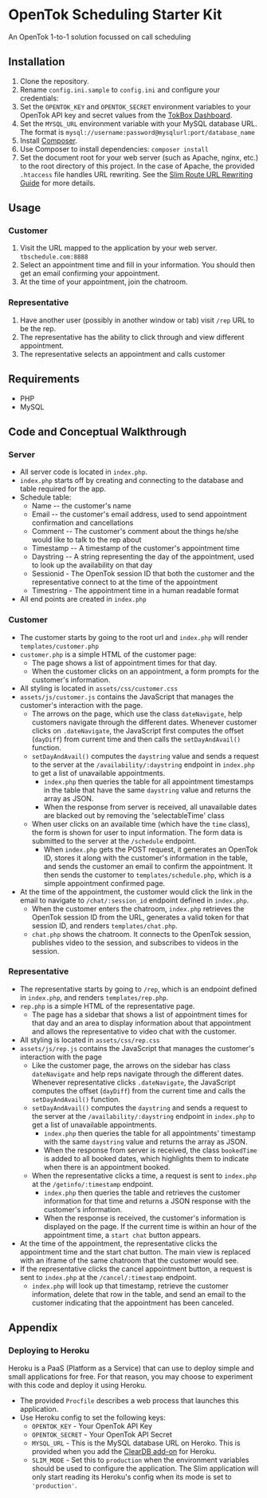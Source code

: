 # OpenTok Scheduling Starter Kit

An OpenTok 1-to-1 solution focussed on call scheduling


## Installation

1. Clone the repository.
2. Rename   `config.ini.sample` to `config.ini` and configure your credentials:
2. Set the `OPENTOK_KEY` and `OPENTOK_SECRET` environment variables to your OpenTok API key and
   secret values from the [TokBox Dashboard](https://dashboard.tokbox.com).
3. Set the `MYSQL_URL` environment variable with your MySQL database URL. The format is
   `mysql://username:password@mysqlurl:port/database_name`
4. Install [Composer](https://getcomposer.org/).
5. Use Composer to install dependencies: `composer install`
6. Set the document root for your web server (such as Apache, nginx, etc.) to the root directory
   of this project. In the case of Apache, the provided `.htaccess` file handles URL rewriting.
   See the [Slim Route URL Rewriting Guide](http://docs.slimframework.com/#Route-URL-Rewriting)
   for more details.

## Usage

### Customer

1. Visit the URL mapped to the application by your web server. `tbschedule.com:8888`
2. Select an appointment time and fill in your information. You should then get an email confirming
   your appointment.
3. At the time of your appointment, join the chatroom.

### Representative
1. Have another user (possibly in another window or tab) visit `/rep` URL to be the rep.
2. The representative has the ability to click through and view different appointment.
3. The representative selects an appointment and calls customer

## Requirements

* PHP
* MySQL

## Code and Conceptual Walkthrough

### Server

* All server code is located in `index.php`.
* `index.php` starts off by creating and connecting to the database and table required for the app.
* Schedule table:
  * Name -- the customer's name
  * Email -- the customer's email address, used to send appointment confirmation and cancellations
  * Comment -- The customer's comment about the things he/she would like to talk to the rep about
  * Timestamp -- A timestamp of the customer's appointment time
  * Daystring -- A string representing the day of the appointment, used to look up the availability
    on that day
  * Sessionid - The OpenTok session ID that both the customer and the representative connect to at
    the time of the appointment
  * Timestring - The appointment time in a human readable format
* All end points are created in `index.php`

### Customer
* The customer starts by going to the root url and `index.php` will render `templates/customer.php`
* `customer.php` is a simple HTML of the customer page:
  * The page shows a list of appointment times for that day.
  * When the customer clicks on an appointment, a form prompts for the customer's information.
* All styling is located in `assets/css/customer.css`
* `assets/js/customer.js` contains the JavaScript that manages the customer's interaction with
  the page.
  * The arrows on the page, which use the class `dateNavigate`, help customers navigate through the
    different dates. Whenever customer clicks on `.dateNavigate`, the JavaScript first computes the
    offset (`dayDiff`) from current time and then calls the `setDayAndAvail()` function.
  * `setDayAndAvail()` computes the `daystring` value and sends a request to the server at the
    `/availability/:daystring` endpoint in `index.php` to get a list of unavailable appointments.
    * `index.php` then queries the table for all appointment timestamps in the table that have the
      same `daystring` value and returns the array as JSON.
    * When the response from server is received, all unavailable dates are blacked out by removing
      the 'selectableTime' class
  * When user clicks on an available time (which have the `time` class), the form is shown for user
    to input information. The form data is submitted to the server at the `/schedule` endpoint.
    * When `index.php` gets the POST request, it generates an OpenTok ID, stores it along with the
      customer's information in the table, and sends the customer an email to confirm the
      appointment. It then sends the customer to `templates/schedule.php`, which is a simple
      appointment confirmed page.
* At the time of the appointment, the customer would click the link in the email to navigate to
  `/chat/:session_id` endpoint defined in `index.php`.
  * When the customer enters the chatroom, `index.php` retrieves the OpenTok session ID from the
    URL, generates a valid token for that session ID, and renders `templates/chat.php`.
  * `chat.php` shows the chatroom. It connects to the OpenTok session, publishes video to the
    session, and subscribes to videos in the session.

### Representative
* The representative starts by going to `/rep`, which is an endpoint defined in `index.php`, and
  renders `templates/rep.php`.
* `rep.php` is a simple HTML of the representative page.
  * The page has a sidebar that shows a list of appointment times for that day and an area to
    display information about that appointment and allows the representative to video chat with
    the customer.
* All styling is located in `assets/css/rep.css`
* `assets/js/rep.js` contains the JavaScript that manages the customer's interaction with the page
  * Like the customer page, the arrows on the sidebar has class `dateNavigate` and help reps
    navigate through the different dates. Whenever representative clicks `.dateNavigate`, the
    JavaScript computes the offset (`dayDiff`) from the current time and calls the
    `setDayAndAvail()` function.
  * `setDayAndAvail()` computes the `daystring` and sends a request to the server at the
    `/availability/:daystring` endpoint in `index.php` to get a list of unavailable appointments.
    * `index.php` then queries the table for all appointments' timestamp with the same `daystring`
       value and returns the array as JSON.
    * When the response from server is received, the class `bookedTime` is added to all booked
      dates, which highlights them to indicate when there is an appointment booked.
  * When the representative clicks  a time, a request is sent to `index.php` at the
    `/getinfo/:timestamp` endpoint.
    * `index.php` then queries the table and retrieves the customer information for that time and
      returns a JSON response with the customer's information.
    * When the response is received, the customer's information is displayed on the page. If the
      current time is within an hour of the appointment time, a `start chat` button appears.
* At the time of the appointment, the representative clicks the appointment time and the start chat
  button. The main view is replaced with an iframe of the same chatroom that the customer would see.
* If the representative clicks the cancel appointment button, a request is sent to `index.php` at
  the `/cancel/:timestamp` endpoint.
  * `index.php` will look up that timestamp, retrieve the customer information, delete that row in
    the table, and send an email to the customer indicating that the appointment has been canceled.


## Appendix

### Deploying to Heroku

Heroku is a PaaS (Platform as a Service) that can use to deploy simple and small applications for
free. For that reason, you may choose to experiment with this code and deploy it using
Heroku.

*  The provided `Procfile` describes a web process that launches this application.
*  Use Heroku config to set the following keys:
   -  `OPENTOK_KEY` - Your OpenTok API Key
   -  `OPENTOK_SECRET` - Your OpenTok API Secret
   -  `MYSQL_URL` - This is the MySQL database URL on Heroko. This is provided when you add
      the [ClearDB add-on](https://devcenter.heroku.com/articles/cleardb) for Heroku.
   -  `SLIM_MODE` - Set this to `production` when the environment variables should be used to
      configure the application. The Slim application will only start reading its Heroku's config
      when its mode is set to `'production'`.
